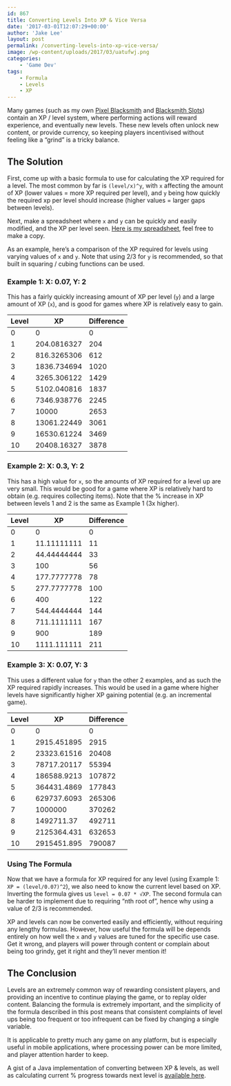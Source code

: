 ```yaml
---
id: 867
title: Converting Levels Into XP & Vice Versa
date: '2017-03-01T12:07:29+00:00'
author: 'Jake Lee'
layout: post
permalink: /converting-levels-into-xp-vice-versa/
image: /wp-content/uploads/2017/03/uatufwj.png
categories:
    - 'Game Dev'
tags:
    - Formula
    - Levels
    - XP
---
```


Many games (such as my own [Pixel Blacksmith](https://play.google.com/store/apps/details?id=uk.co.jakelee.blacksmith) and [Blacksmith Slots](https://www.reddit.com/r/BlacksmithSlots/)) contain an XP / level system, where performing actions will reward experience, and eventually new levels. These new levels often unlock new content, or provide currency, so keeping players incentivised without feeling like a “grind” is a tricky balance.

## The Solution

First, come up with a basic formula to use for calculating the XP required for a level. The most common by far is `(level/x)^y`, with `x` affecting the amount of XP (lower values = more XP required per level), and `y` being how quickly the required xp per level should increase (higher values = larger gaps between levels).

Next, make a spreadsheet where `x` and `y` can be quickly and easily modified, and the XP per level seen. [Here is my spreadsheet](https://docs.google.com/spreadsheets/d/1uFed4cKE1BxxZ19BKuAbbo7Gk6_ezCDmFMV5fwCCxqw/), feel free to make a copy.

As an example, here’s a comparison of the XP required for levels using varying values of `x` and `y`. Note that using 2/3 for `y` is recommended, so that built in squaring / cubing functions can be used.

### Example 1: X: 0.07, Y: 2

This has a fairly quickly increasing amount of XP per level (`y`) and a large amount of XP (`x`), and is good for games where XP is relatively easy to gain.

| Level | XP | Difference |
|---|---|---|
| 0 | 0 | 0 |
| 1 | 204.0816327 | 204 |
| 2 | 816.3265306 | 612 |
| 3 | 1836.734694 | 1020 |
| 4 | 3265.306122 | 1429 |
| 5 | 5102.040816 | 1837 |
| 6 | 7346.938776 | 2245 |
| 7 | 10000 | 2653 |
| 8 | 13061.22449 | 3061 |
| 9 | 16530.61224 | 3469 |
| 10 | 20408.16327 | 3878 |

### Example 2: X: 0.3, Y: 2

This has a high value for `x`, so the amounts of XP required for a level up are very small. This would be good for a game where XP is relatively hard to obtain (e.g. requires collecting items). Note that the % increase in XP between levels 1 and 2 is the same as Example 1 (3x higher).

| Level | XP | Difference |
|---|---|---|
| 0 | 0 | 0 |
| 1 | 11.11111111 | 11 |
| 2 | 44.44444444 | 33 |
| 3 | 100 | 56 |
| 4 | 177.7777778 | 78 |
| 5 | 277.7777778 | 100 |
| 6 | 400 | 122 |
| 7 | 544.4444444 | 144 |
| 8 | 711.1111111 | 167 |
| 9 | 900 | 189 |
| 10 | 1111.111111 | 211 |

### Example 3: X: 0.07, Y: 3

This uses a different value for `y` than the other 2 examples, and as such the XP required rapidly increases. This would be used in a game where higher levels have significantly higher XP gaining potential (e.g. an incremental game).

| Level | XP | Difference |
|---|---|---|
| 0 | 0 | 0 |
| 1 | 2915.451895 | 2915 |
| 2 | 23323.61516 | 20408 |
| 3 | 78717.20117 | 55394 |
| 4 | 186588.9213 | 107872 |
| 5 | 364431.4869 | 177843 |
| 6 | 629737.6093 | 265306 |
| 7 | 1000000 | 370262 |
| 8 | 1492711.37 | 492711 |
| 9 | 2125364.431 | 632653 |
| 10 | 2915451.895 | 790087 |

### Using The Formula

Now that we have a formula for XP required for any level (using Example 1: `XP = (level/0.07)^2`), we also need to know the current level based on XP. Inverting the formula gives us `level = 0.07 * √XP`. The second formula can be harder to implement due to requiring “nth root of”, hence why using a value of 2/3 is recommended.

XP and levels can now be converted easily and efficiently, without requiring any lengthy formulas. However, how useful the formula will be depends entirely on how well the `x` and `y` values are tuned for the specific use case. Get it wrong, and players will power through content or complain about being too grindy, get it right and they’ll never mention it!

## The Conclusion

Levels are an extremely common way of rewarding consistent players, and providing an incentive to continue playing the game, or to replay older content. Balancing the formula is extremely important, and the simplicity of the formula described in this post means that consistent complaints of level ups being too frequent or too infrequent can be fixed by changing a single variable.

It is applicable to pretty much any game on any platform, but is especially useful in mobile applications, where processing power can be more limited, and player attention harder to keep.

A gist of a Java implementation of converting between XP &amp; levels, as well as calculating current % progress towards next level is [available here](https://gist.github.com/JakeSteam/4d843cc69dff4275acd742b70d4523b6).